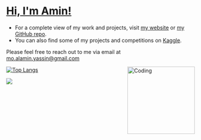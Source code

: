 <h1><a href="https://strikoder.github.io/" target="_blank" rel="noreferrer">Hi, I'm Amin!</a></h1>

* For a complete view of my work and projects, visit [my website](https://strikoder.github.io) or [my GitHub repo](https://github.com/Strikoder/DS-ML-DL/tree/main/Projects/Machine%20&%20Deep%20learning%20projects).
* You can also find some of my projects and competitions on [Kaggle](https://www.kaggle.com/strikoder).

Please feel free to reach out to me via email at mo.alamin.yassin@gmail.com

<img align="right" alt="Coding" width="180" src="https://i.pinimg.com/originals/06/60/ef/0660efe82fa3da42ed56eef013171835.gif">

[![Top Langs](https://github-readme-stats.vercel.app/api/top-langs/?username=strikoder&layout=compact)](https://github.com/strikoder/github-readme-stats)


![](https://komarev.com/ghpvc/?username=strikoder&color=blueviolet)
